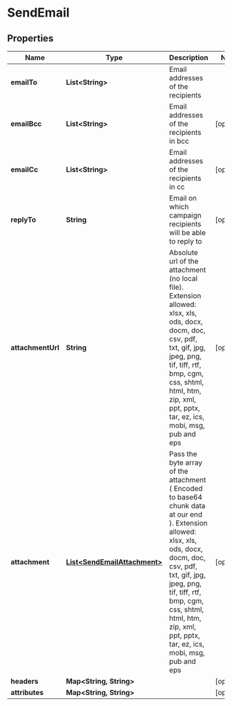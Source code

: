 
# SendEmail

## Properties
Name | Type | Description | Notes
------------ | ------------- | ------------- | -------------
**emailTo** | **List&lt;String&gt;** | Email addresses of the recipients | 
**emailBcc** | **List&lt;String&gt;** | Email addresses of the recipients in bcc |  [optional]
**emailCc** | **List&lt;String&gt;** | Email addresses of the recipients in cc |  [optional]
**replyTo** | **String** | Email on which campaign recipients will be able to reply to |  [optional]
**attachmentUrl** | **String** | Absolute url of the attachment (no local file). Extension allowed: xlsx, xls, ods, docx, docm, doc, csv, pdf, txt, gif, jpg, jpeg, png, tif, tiff, rtf, bmp, cgm, css, shtml, html, htm, zip, xml, ppt, pptx, tar, ez, ics, mobi, msg, pub and eps |  [optional]
**attachment** | [**List&lt;SendEmailAttachment&gt;**](SendEmailAttachment.md) | Pass the byte array of the attachment ( Encoded to base64 chunk data at our end ). Extension allowed: xlsx, xls, ods, docx, docm, doc, csv, pdf, txt, gif, jpg, jpeg, png, tif, tiff, rtf, bmp, cgm, css, shtml, html, htm, zip, xml, ppt, pptx, tar, ez, ics, mobi, msg, pub and eps |  [optional]
**headers** | **Map&lt;String, String&gt;** |  |  [optional]
**attributes** | **Map&lt;String, String&gt;** |  |  [optional]



